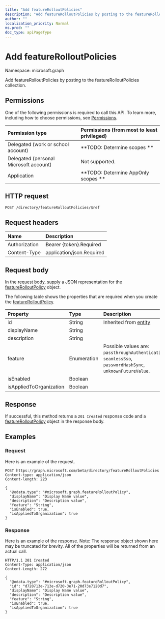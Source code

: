 ```yaml
---
title: "Add featureRolloutPolicies"
description: "Add featureRolloutPolicies by posting to the featureRolloutPolicies collection."
author: ""
localization_priority: Normal
ms.prod: ""
doc_type: apiPageType
---
```


# Add featureRolloutPolicies

Namespace: microsoft.graph

Add featureRolloutPolicies by posting to the featureRolloutPolicies collection.

## Permissions
One of the following permissions is required to call this API. To learn more, including how to choose permissions, see [Permissions](/concepts/permissions-reference.md).

|Permission type|Permissions (from most to least privileged)|
|:---|:---|
|Delegated (work or school account)|**TODO: Determine scopes **|
|Delegated (personal Microsoft account)|Not supported.|
|Application|**TODO: Determine AppOnly scopes **|

## HTTP request
<!-- {
  "blockType": "ignored"
}
-->
``` http
POST /directory/featureRolloutPolicies/$ref
```

## Request headers
|Name|Description|
|:---|:---|
|Authorization|Bearer {token}.Required|
|Content-Type|application/json.Required|

## Request body
In the request body, supply a JSON representation for the [featureRolloutPolicy](../resources/featurerolloutpolicy.md) object.

The following table shows the properties that are required when you create the [featureRolloutPolicy](../resources/featurerolloutpolicy.md).

|Property|Type|Description|
|:---|:---|:---|
|id|String| Inherited from [entity](../resources/entity.md)|
|displayName|String||
|description|String||
|feature|Enumeration| Possible values are: `passthroughAuthentication`, `seamlessSso`, `passwordHashSync`, `unknownFutureValue`.|
|isEnabled|Boolean||
|isAppliedToOrganization|Boolean||



## Response
If successful, this method returns a `201 Created` response code and a [featureRolloutPolicy](../resources/featurerolloutpolicy.md) object in the response body.

## Examples

### Request
Here is an example of the request.
<!-- {
  "blockType": "request",
  "name": "create_featurerolloutpolicy_from_"
}
-->
``` http
POST https://graph.microsoft.com/beta/directory/featureRolloutPolicies
Content-type: application/json
Content-length: 223

{
  "@odata.type": "#microsoft.graph.featureRolloutPolicy",
  "displayName": "Display Name value",
  "description": "Description value",
  "feature": "String",
  "isEnabled": true,
  "isAppliedToOrganization": true
}
```

### Response
Here is an example of the response. Note: The response object shown here may be truncated for brevity. All of the properties will be returned from an actual call.
<!-- {
  "blockType": "response",
  "truncated": true,
  "@odata.type": "microsoft.graph.featurerolloutpolicy"
}
-->
``` http
HTTP/1.1 201 Created
Content-Type: application/json
Content-Length: 272

{
  "@odata.type": "#microsoft.graph.featureRolloutPolicy",
  "id": "d720713e-713e-d720-3e71-20d73e7120d7",
  "displayName": "Display Name value",
  "description": "Description value",
  "feature": "String",
  "isEnabled": true,
  "isAppliedToOrganization": true
}
```

